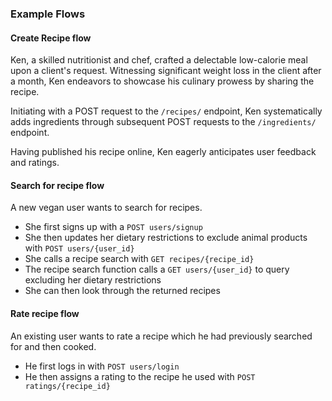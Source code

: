 ### Example Flows

#### Create Recipe flow
Ken, a skilled nutritionist and chef, crafted a delectable low-calorie meal upon a client's request. Witnessing significant weight loss in the client after a month, Ken endeavors to showcase his culinary prowess by sharing the recipe.

Initiating with a POST request to the `/recipes/` endpoint, Ken systematically adds ingredients through subsequent POST requests to the `/ingredients/` endpoint. 

Having published his recipe online, Ken eagerly anticipates user feedback and ratings.



#### Search for recipe flow
A new vegan user wants to search for recipes.
- She first signs up with a `POST users/signup`
- She then updates her dietary restrictions to exclude animal products with `POST users/{user_id}`  
- She calls a recipe search with `GET recipes/{recipe_id}`
- The recipe search function calls a `GET users/{user_id}` to query excluding her dietary restrictions
- She can then look through the returned recipes 


#### Rate recipe flow
An existing user wants to rate a recipe which he had previously searched for and then cooked.
- He first logs in with `POST users/login`
- He then assigns a rating to the recipe he used with `POST ratings/{recipe_id}`
